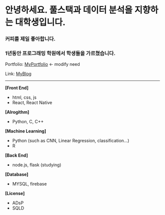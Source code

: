 # 안녕하세요. 풀스택과 데이터 분석을 지향하는 대학생입니다.
### 커피를 제일 좋아합니다.
### 1년동안 프로그래밍 학원에서 학생들을 가르쳤습니다.

Portfolio: [MyPortfolio][port]   <- modify need

Link: [MyBlog][goblog]

[goblog]: https://medium.com/@smartosw "goBlog"
[port]: https://sleepyhood.github.io/osw_portfolio/#/

***

**[Front End]**
  * html, css, js
  * React, React Native

**[Alrogithm]**
  * Python, C, C++

**[Machine Learning]**
  * Python (such as CNN, Linear Regression, classification...)
  * R

**[Back End]**
  * node.js, flask (studying)
  
**[Database]**
  * MYSQL, firebase

**[License]**
  * ADsP
  * SQLD
